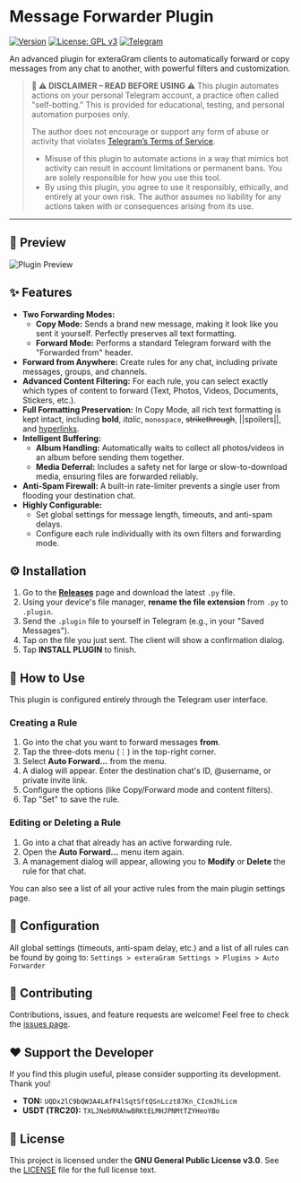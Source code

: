 # Message Forwarder Plugin

[![Version](https://img.shields.io/badge/version-1.0.1-blue.svg)](https://github.com/0x11DFE/Auto-Forwarder-Plugin/releases)
[![License: GPL v3](https://img.shields.io/badge/License-GPLv3-blue.svg)](https://www.gnu.org/licenses/gpl-3.0)
[![Telegram](https://img.shields.io/badge/author-%40T3SL4-blue.svg)](https://t.me/T3SL4)

An advanced plugin for exteraGram clients to automatically forward or copy messages from any chat to another, with powerful filters and customization.

> **🔐 ⚠️ DISCLAIMER – READ BEFORE USING ⚠️**
> This plugin automates actions on your personal Telegram account, a practice often called "self-botting." This is provided for educational, testing, and personal automation purposes only.
>
> The author does not encourage or support any form of abuse or activity that violates [Telegram’s Terms of Service](https://telegram.org/tos).
> - Misuse of this plugin to automate actions in a way that mimics bot activity can result in account limitations or permanent bans. You are solely responsible for how you use this tool.
> - By using this plugin, you agree to use it responsibly, ethically, and entirely at your own risk. The author assumes no liability for any actions taken with or consequences arising from its use.

---

## 📸 Preview

![Plugin Preview](https://github.com/0x11DFE/Auto-Forwarder-Plugin/raw/refs/heads/main/auto_forwarder_preview.gif)


## ✨ Features

* **Two Forwarding Modes:**
    * **Copy Mode:** Sends a brand new message, making it look like you sent it yourself. Perfectly preserves all text formatting.
    * **Forward Mode:** Performs a standard Telegram forward with the "Forwarded from" header.
* **Forward from Anywhere:** Create rules for any chat, including private messages, groups, and channels.
* **Advanced Content Filtering:** For each rule, you can select exactly which types of content to forward (Text, Photos, Videos, Documents, Stickers, etc.).
* **Full Formatting Preservation:** In Copy Mode, all rich text formatting is kept intact, including **bold**, *italic*, `monospace`, ~~strikethrough~~, ||spoilers||, and [hyperlinks](https://telegram.org).
* **Intelligent Buffering:**
    * **Album Handling:** Automatically waits to collect all photos/videos in an album before sending them together.
    * **Media Deferral:** Includes a safety net for large or slow-to-download media, ensuring files are forwarded reliably.
* **Anti-Spam Firewall:** A built-in rate-limiter prevents a single user from flooding your destination chat.
* **Highly Configurable:**
    * Set global settings for message length, timeouts, and anti-spam delays.
    * Configure each rule individually with its own filters and forwarding mode.


## ⚙️ Installation

1.  Go to the [**Releases**](https://github.com/0x11DFE/Auto-Forwarder-Plugin/releases) page and download the latest `.py` file.
2.  Using your device's file manager, **rename the file extension** from `.py` to `.plugin`.
3.  Send the `.plugin` file to yourself in Telegram (e.g., in your "Saved Messages").
4.  Tap on the file you just sent. The client will show a confirmation dialog.
5.  Tap **INSTALL PLUGIN** to finish.

## 🚀 How to Use

This plugin is configured entirely through the Telegram user interface.

### Creating a Rule

1.  Go into the chat you want to forward messages **from**.
2.  Tap the three-dots menu (⋮) in the top-right corner.
3.  Select **Auto Forward...** from the menu.
4.  A dialog will appear. Enter the destination chat's ID, @username, or private invite link.
5.  Configure the options (like Copy/Forward mode and content filters).
6.  Tap "Set" to save the rule.

### Editing or Deleting a Rule

1.  Go into a chat that already has an active forwarding rule.
2.  Open the **Auto Forward...** menu item again.
3.  A management dialog will appear, allowing you to **Modify** or **Delete** the rule for that chat.

You can also see a list of all your active rules from the main plugin settings page.

## 🔧 Configuration

All global settings (timeouts, anti-spam delay, etc.) and a list of all rules can be found by going to:
`Settings > exteraGram Settings > Plugins > Auto Forwarder`


## 🤝 Contributing

Contributions, issues, and feature requests are welcome! Feel free to check the [issues page](https://github.com/0x11DFE0x11DFE/Auto-Forwarder-Plugin/issues).

## ❤️ Support the Developer

If you find this plugin useful, please consider supporting its development. Thank you!

* **TON:** `UQDx2lC9bQW3A4LAfP4lSqtSftQSnLczt87Kn_CIcmJhLicm`
* **USDT (TRC20):** `TXLJNebRRAhwBRKtELMHJPNMtTZYHeoYBo`


## 📜 License

This project is licensed under the **GNU General Public License v3.0**. See the [LICENSE](https://www.gnu.org/licenses/gpl-3.0.html) file for the full license text.
